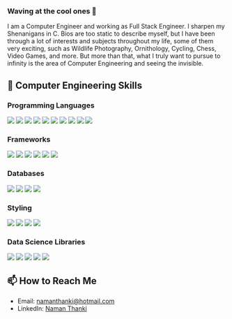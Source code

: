 ### Waving at the cool ones 👋
I am a Computer Engineer and working as Full Stack Engineer. I sharpen my Shenanigans in C. Bios are too static to describe myself, but I have been through a lot of interests and subjects throughout my life, some of them very exciting, such as Wildlife Photography, Ornithology, Cycling, Chess, Video Games, and more. But more than that, what I truly want to pursue to infinity is the area of Computer Engineering and seeing the invisible.

## 💼 Computer Engineering Skills

### Programming Languages
![](https://img.shields.io/badge/Language-C-informational?style=flat&logo=c&logoColor=white&color=6831e0)
![](https://img.shields.io/badge/Language-C++-informational?style=flat&logo=c%2B%2B&logoColor=white&color=6831e0)
![](https://img.shields.io/badge/Language-Java-informational?style=flat&logo=java&logoColor=white&color=6831e0)
![](https://img.shields.io/badge/Language-JavaScript-informational?style=flat&logo=javascript&logoColor=white&color=6831e0)
![](https://img.shields.io/badge/Language-PHP-informational?style=flat&logo=php&logoColor=white&color=6831e0)
![](https://img.shields.io/badge/Language-Python-informational?style=flat&logo=python&logoColor=white&color=6831e0)
![](https://img.shields.io/badge/Language-Dart-informational?style=flat&logo=dart&logoColor=white&color=6831e0)
![](https://img.shields.io/badge/Language-CSharp-informational?style=flat&logo=csharp&logoColor=white&color=6831e0)
![](https://img.shields.io/badge/Script-NodeJS-informational?style=flat&logo=node.js&logoColor=white&color=6831e0)
![](https://img.shields.io/badge/Script-Bash-informational?style=flat&logo=gnu-bash&logoColor=white&color=6831e0)

### Frameworks
![](https://img.shields.io/badge/Framework-React-informational?style=flat&logo=react&logoColor=white&color=6831e0)
![](https://img.shields.io/badge/Framework-Express-informational?style=flat&logo=express&logoColor=white&color=6831e0)
![](https://img.shields.io/badge/Framework-Laravel-informational?style=flat&logo=laravel&logoColor=white&color=6831e0)
![](https://img.shields.io/badge/Framework-.NET-informational?style=flat&logo=dotnet&logoColor=white&color=6831e0)
![](https://img.shields.io/badge/Tools-Next.js-informational?style=flat&logo=next.js&logoColor=white&color=6831e0)
![](https://img.shields.io/badge/Framework-Flutter-informational?style=flat&logo=flutter&logoColor=white&color=6831e0)

### Databases
![](https://img.shields.io/badge/DB-MongoDB-informational?style=flat&logo=mongodb&logoColor=white&color=6831e0)
![](https://img.shields.io/badge/DB-MySQL-informational?style=flat&logo=mysql&logoColor=white&color=6831e0)
![](https://img.shields.io/badge/DB-Oracle-informational?style=flat&logo=oracle&logoColor=white&color=6831e0)
![](https://img.shields.io/badge/DB-PostgreSQL-informational?style=flat&logo=postgresql&logoColor=white&color=6831e0)

### Styling
![](https://img.shields.io/badge/Style-CSS-informational?style=flat&logo=css3&logoColor=white&color=6831e0)
![](https://img.shields.io/badge/Style-Bootstrap-informational?style=flat&logo=bootstrap&logoColor=white&color=6831e0)
![](https://img.shields.io/badge/Style-MaterialUI-informational?style=flat&logo=material-ui&logoColor=white&color=6831e0)
![](https://img.shields.io/badge/Style-AntDesign-informational?style=flat&logo=ant-design&logoColor=white&color=6831e0)

### Data Science Libraries
![](https://img.shields.io/badge/Library-NumPy-informational?style=flat&logo=numpy&logoColor=white&color=6831e0)
![](https://img.shields.io/badge/Library-Pandas-informational?style=flat&logo=pandas&logoColor=white&color=6831e0)
![](https://img.shields.io/badge/Library-ScikitLearn-informational?style=flat&logo=scikit-learn&logoColor=white&color=6831e0)
![](https://img.shields.io/badge/Library-Matplotlib-informational?style=flat&logo=matplotlib&logoColor=white&color=6831e0)
![](https://img.shields.io/badge/Library-Seaborn-informational?style=flat&logo=seaborn&logoColor=white&color=6831e0)

## 📫 How to Reach Me
- Email: [namanthanki@hotmail.com](mailto:namanthanki@hotmail.com)
- LinkedIn: [Naman Thanki](https://www.linkedin.com/in/namanthanki)
